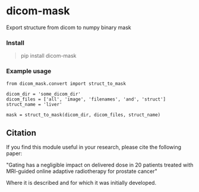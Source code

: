 # dicom-mask

Export structure from dicom to numpy binary mask

### Install

> pip install dicom-mask

### Example usage

```
from dicom_mask.convert import struct_to_mask

dicom_dir = 'some_dicom_dir'
dicom_files = ['all', 'image', 'filenames', 'and', 'struct']
struct_name = 'liver' 

mask = struct_to_mask(dicom_dir, dicom_files, struct_name)
```

## Citation

If you find this module useful in your research, please cite the following paper:

"Gating has a negligible impact on delivered dose in 20 patients treated with MRI-guided online adaptive radiotherapy for prostate cancer"

Where it is described and for which it was initially developed.
